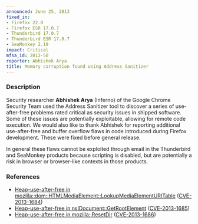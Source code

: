 ```yaml
---
announced: June 25, 2013
fixed_in:
- Firefox 22.0
- Firefox ESR 17.0.7
- Thunderbird 17.0.7
- Thunderbird ESR 17.0.7
- SeaMonkey 2.19
impact: Critical
mfsa_id: 2013-50
reporter: Abhishek Arya
title: Memory corruption found using Address Sanitizer
---
```


<h3>Description</h3>

<p>Security researcher <strong>Abhishek Arya</strong> (Inferno) of the Google
Chrome Security Team used the Address Sanitizer tool to discover a series of
use-after-free problems rated critical as security issues in shipped software.
Some of these issues are potentially exploitable, allowing for remote code
execution. We would also like to thank Abhishek for reporting additional
use-after-free and buffer overflow flaws in code introduced during Firefox
development. These were fixed before general release.</p>

<p class="note">In general these flaws cannot be exploited through email in the
Thunderbird and SeaMonkey products because scripting is disabled, but are
potentially a risk in browser or browser-like contexts in those products.</p>

<h3>References</h3>

<ul>
  <li><a href="https://bugzilla.mozilla.org/show_bug.cgi?id=865537">
       Heap-use-after-free in
mozilla::dom::HTMLMediaElement::LookupMediaElementURITable</a> (<a href="http://cve.mitre.org/cgi-bin/cvename.cgi?name=CVE-2013-1684" class="ex-ref">CVE-2013-1684</a>)</li>
  <li><a href="https://bugzilla.mozilla.org/show_bug.cgi?id=871099">
       Heap-use-after-free in nsIDocument::GetRootElement</a> (<a href="http://cve.mitre.org/cgi-bin/cvename.cgi?name=CVE-2013-1685" class="ex-ref">CVE-2013-1685</a>)</li>
  <li><a href="https://bugzilla.mozilla.org/show_bug.cgi?id=876155">
       Heap-use-after-free in mozilla::ResetDir</a> (<a href="http://cve.mitre.org/cgi-bin/cvename.cgi?name=CVE-2013-1686" class="ex-ref">CVE-2013-1686</a>)</li>
</ul>



